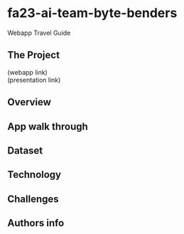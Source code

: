 # fa23-ai-team-byte-benders
Webapp Travel Guide

## The Project
(webapp link)  
(presentation link)
## Overview
## App walk through
## Dataset
## Technology
## Challenges
## Authors info
